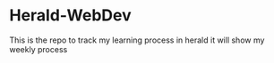 # Herald-WebDev
This is the repo to track my learning process in herald
it will show my weekly process
